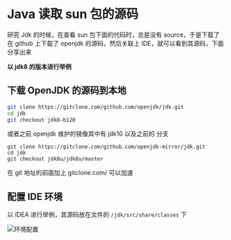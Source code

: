 # Java 读取 sun 包的源码

研究 Jdk 的时候，在查看 sun 包下面的代码时，总是没有 source，于是下载了在 github 上下载了 openjdk 的源码，然后关联上 IDE，就可以看到其源码，下面分享出来

**以 jdk8 的版本进行举例**



## 下载 OpenJDK 的源码到本地

```sh
git clone https://gitclone.com/github.com/openjdk/jdk.git
cd jdk
git checkout jdk8-b120
```

或者之前 openjdk 维护的镜像其中有 jdk10 以及之前的 分支

```shell
git clone https://gitclone.com/github.com/openjdk-mirror/jdk.git
cd jdk
git checkout jdk8u/jdk8u/master
```

在 git 地址的前面加上 gitclone.com/ 可以加速



## 配置 IDE 环境

以 IDEA 进行举例，其源码放在文件的 `/jdk/src/share/classes` 下

![环境配置](https://tva1.sinaimg.cn/large/0080xEK2ly1gm9u89awppj30rq0jrjs2.jpg)


